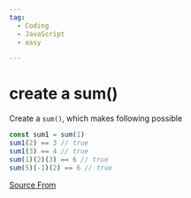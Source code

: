 ```yaml
---
tag:
  - Coding
  - JavaScript
  - easy

---
```

  
# create a sum()

Create a `sum()`, which makes following possible

```js
const sum1 = sum(1)
sum1(2) == 3 // true
sum1(3) == 4 // true
sum(1)(2)(3) == 6 // true
sum(5)(-1)(2) == 6 // true
```


[Source From](https://bigfrontend.dev/problem/create-a-sum)

  